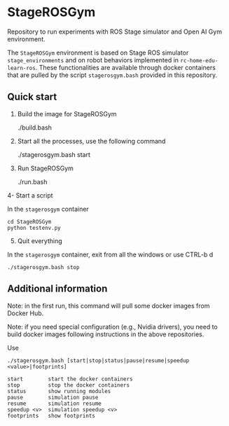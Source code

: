 # StageROSGym

Repository to run experiments with ROS Stage simulator and Open AI Gym environment.

The `StageROSGym` environment is based on Stage ROS simulator `stage_environments` 
and on robot behaviors implemented in `rc-home-edu-learn-ros`.
These functionalities are available through docker containers that are pulled by the script `stagerosgym.bash` provided in this repository.

## Quick start

1. Build the image for StageROSGym

    ./build.bash

2. Start all the processes, use the following command

    ./stagerosgym.bash start


3. Run StageROSGym

    ./run.bash

4- Start a script

In the `stagerosgym` container

    cd StageROSGym
    python testenv.py
 

5. Quit everything

In the `stagerosgym` container, exit from all the windows or use CTRL-b d

    ./stagerosgym.bash stop



## Additional information

Note: in the first run, this command will pull some docker images from Docker Hub.

Note: if you need special configuration (e.g., Nvidia drivers), you need to build docker images
following instructions in the above repositories.

Use

    ./stagerosgym.bash [start|stop|status|pause|resume|speedup <value>|footprints]

    start        start the docker containers
    stop         stop the docker containers
    status       show running modules
    pause        simulation pause
    resume       simulation resume
    speedup <v>  simulation speedup <v>
    footprints   show footprints


